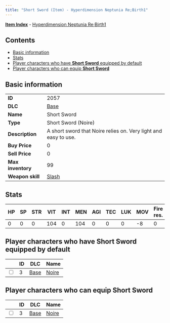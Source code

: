 ```yaml
---
title: "Short Sword (Item) - Hyperdimension Neptunia Re;Birth1"
---
```


[**Item Index**](/neptunia/rb1/item/index.html) - [Hyperdimension Neptunia Re;Birth1](/neptunia/rb1)

## Contents

- [Basic information](#basic-information)
- [Stats](#stats)
- [Player characters who have **Short Sword** equipped by default](#player-characters-who-have-short-sword-equipped-by-default)
- [Player characters who can equip **Short Sword**](#player-characters-who-can-equip-short-sword)

## Basic information

|   |   |
| -- | -- |
| **ID** | 2057 |
| **DLC** | [Base](/neptunia/rb1/dlc/1-base.html) |
| **Name** | Short Sword |
| **Type** | Short Sword (Noire) |
| **Description** | A short sword that Noire relies on. Very light and easy to use. |
| **Buy Price** | 0 |
| **Sell Price** | 0 |
| **Max inventory** | 99 |
| **Weapon skill** | [Slash](/neptunia/rb1/skill/1-402-slash.html) |


## Stats

| HP | SP | STR | VIT | INT | MEN | AGI | TEC | LUK | MOV | Fire res. | Ice res. | Wind res. | Lightning res. |
| -- | -- | --- | --- | --- | --- | --- | --- | --- | --- | --------- | -------- | --------- | -------------- |
| 0 | 0 | 0 | 104 | 0 | 104 | 0 | 0 | 0 | -8 | 0 | 0 | 0 | 0 |


## Player characters who have **Short Sword** equipped by default

|    | ID | DLC | Name |
| -- | -- | --- | ---- |
| <input type="checkbox" id="rb1-player-1-3" class="trackbox" /> | 3 | [Base](/neptunia/rb1/dlc/1-base.html) | [Noire](/neptunia/rb1/player/1-3-noire.html) |


## Player characters who can equip **Short Sword**

|    | ID | DLC | Name |
| -- | -- | --- | ---- |
| <input type="checkbox" id="rb1-player-1-3" class="trackbox" /> | 3 | [Base](/neptunia/rb1/dlc/1-base.html) | [Noire](/neptunia/rb1/player/1-3-noire.html) |
